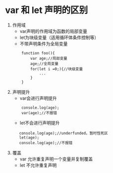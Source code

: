 # var 和 let 声明的区别
1. 作用域
    - var声明的作用域为函数的局部变量
    - let为块级变量（适用循环体条件控制等）
    - 不带声明条件为全局变量
    ```
        function foo(){
            var age;//局部变量
            age;//全局变量
            for(let i =0;){//块级变量
                ...
            }
        }
    ```
2. 声明提升
    - var会进行声明提升
    ```
        console.log(age);
        var(age);//不报错
    ```
    - let不会进行声明提升
     ```
        console.log(age);//underfunded，暂时性死区
        let(age);
        console.log(age);//不报错
    ```
3. 覆盖
    - var 允许重复声明一个变量并复制覆盖
    - let 不允许重复声明

